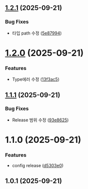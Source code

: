 ## [1.2.1](https://github.com/01Republic/8g-extension/compare/v1.2.0...v1.2.1) (2025-09-21)


### Bug Fixes

* 타입 path 수정 ([5e87994](https://github.com/01Republic/8g-extension/commit/5e87994cf0bfebc5a1c734dddc6535caccfca2f8))



# [1.2.0](https://github.com/01Republic/8g-extension/compare/v1.1.1...v1.2.0) (2025-09-21)


### Features

* Type에러 수정 ([13f3ac5](https://github.com/01Republic/8g-extension/commit/13f3ac58d390cf03006b3ed262e03ca250e3519c))



## [1.1.1](https://github.com/01Republic/8g-extension/compare/v1.1.0...v1.1.1) (2025-09-21)


### Bug Fixes

* Release 범위 수정 ([93e8625](https://github.com/01Republic/8g-extension/commit/93e86253500fc012195afb7f34cccb0ac9993e85))



# 1.1.0 (2025-09-21)


### Features

* config release ([d5303e0](https://github.com/01Republic/8g-extension/commit/d5303e07627da058b7fbe7d74dff6e2398b1f8b3))



## 1.0.1 (2025-09-21)



